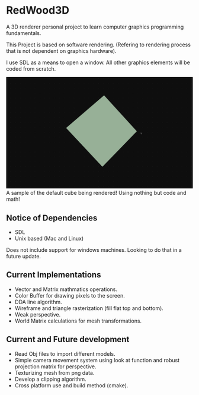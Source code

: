 # RedWood3D
A 3D renderer personal project to learn computer graphics programming fundamentals.

This Project is based on software rendering. (Refering to rendering process that is not dependent on graphics hardware).

I use SDL as a means to open a window. All other graphics elements will be coded from scratch.

![screen-gif](./cube.gif)
A sample of the default cube being rendered! Using nothing but code and math!

## Notice of Dependencies
 - SDL
 - Unix based (Mac and Linux)

Does not include support for windows machines. Looking to do that in a future update.

## Current Implementations
- Vector and Matrix mathmatics operations.
- Color Buffer for drawing pixels to the screen.
- DDA line algorithm.
- Wireframe and triangle rasterization (fill flat top and bottom).
- Weak perspective.
- World Matrix calculations for mesh transformations.

## Current and Future development
- Read Obj files to import different models.
- Simple camera movement system using look at function and robust projection matrix for perspective.
- Texturizing mesh from png data.
- Develop a clipping algorithm.
- Cross platform use and build method (cmake).
